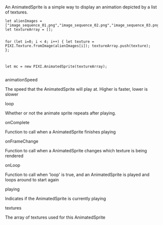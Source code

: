 <p>An AnimatedSprite is a simple way to display an animation depicted by a list of textures.</p>
<pre class="prettyprint source lang-js"><code>let alienImages = [&quot;image_sequence_01.png&quot;,&quot;image_sequence_02.png&quot;,&quot;image_sequence_03.png&quot;,&quot;image_sequence_04.png&quot;];
let textureArray = [];

for (let i=0; i &lt; 4; i++)
{
     let texture = PIXI.Texture.fromImage(alienImages[i]);
     textureArray.push(texture);
};

let mc = new PIXI.AnimatedSprite(textureArray);</code></pre>

<div class='prop'>
<div class='name'>animationSpeed</div>
<div class='prop-pixi-description'>
<p>The speed that the AnimatedSprite will play at. Higher is faster, lower is slower</p>
</div>
</div>

<div class='prop'>
<div class='name'>loop</div>
<div class='prop-pixi-description'>
<p>Whether or not the animate sprite repeats after playing.</p>
</div>
</div>

<div class='prop'>
<div class='name'>onComplete</div>
<div class='prop-pixi-description'>
<p>Function to call when a AnimatedSprite finishes playing</p>
</div>
</div>

<div class='prop'>
<div class='name'>onFrameChange</div>
<div class='prop-pixi-description'>
<p>Function to call when a AnimatedSprite changes which texture is being rendered</p>
</div>
</div>

<div class='prop'>
<div class='name'>onLoop</div>
<div class='prop-pixi-description'>
<p>Function to call when 'loop' is true, and an AnimatedSprite is played and loops around to start again</p>
</div>
</div>

<div class='prop'>
<div class='name'>playing</div>
<div class='prop-pixi-description'>
<p>Indicates if the AnimatedSprite is currently playing</p>
</div>
</div>

<div class='prop'>
<div class='name'>textures</div>
<div class='prop-pixi-description'>
<p>The array of textures used for this AnimatedSprite</p>
</div>
</div>